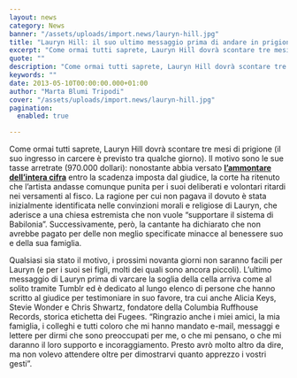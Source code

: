 ```yaml
---
layout: news
category: News
banner: "/assets/uploads/import.news/lauryn-hill.jpg"
title: "Lauryn Hill: il suo ultimo messaggio prima di andare in prigione"
excerpt: "Come ormai tutti saprete, Lauryn Hill dovrà scontare tre mesi di prigione (il suo ingresso in carcere è previsto tra qualche giorno). Il motivo sono le sue tasse arretrate (970.000 dollari): nonostante abbia versato l’ammontare dell’intera cifra entro la scadenza imposta dal giudice, la corte ha ritenuto che l’artista andasse comunque punita per i suoi [&hellip"
quote: ""
description: "Come ormai tutti saprete, Lauryn Hill dovrà scontare tre mesi di prigione (il suo ingresso in carcere è previsto tra qualche giorno). Il motivo sono le sue tasse arretrate (970.000 dollari): nonostante abbia versato l’ammontare dell’intera cifra entro la scadenza imposta dal giudice, la corte ha ritenuto che l’artista andasse comunque punita per i suoi [&hellip"
keywords: ""
date: 2013-05-10T00:00:00.000+01:00
author: "Marta Blumi Tripodi"
cover: "/assets/uploads/import.news/lauryn-hill.jpg"
pagination:
  enabled: true

---
```


Come ormai tutti saprete, Lauryn Hill dovrà scontare tre mesi di prigione (il suo ingresso in carcere è previsto tra qualche giorno). Il motivo sono le sue tasse arretrate (970.000 dollari): nonostante abbia versato [**l’ammontare dell’intera cifra**](https://hotmc.com/nuova-canzone-per-lauryn-hill-ma-e-stata-costretta-a-pubblicarla/ "http://hotmc.com/nuova-canzone-per-lauryn-hill-ma-e-stata-costretta-a-pubblicarla/") entro la scadenza imposta dal giudice, la corte ha ritenuto che l’artista andasse comunque punita per i suoi deliberati e volontari ritardi nei versamenti al fisco. La ragione per cui non pagava il dovuto è stata inizialmente identificata nelle convinzioni morali e religiose di Lauryn, che aderisce a una chiesa estremista che non vuole “supportare il sistema di Babilonia”. Successivamente, però, la cantante ha dichiarato che non avrebbe pagato per delle non meglio specificate minacce al benessere suo e della sua famiglia.

Qualsiasi sia stato il motivo, i prossimi novanta giorni non saranno facili per Lauryn (e per i suoi sei figli, molti dei quali sono ancora piccoli). L’ultimo messaggio di Lauryn prima di varcare la soglia della cella arriva come al solito tramite Tumblr ed è dedicato al lungo elenco di persone che hanno scritto al giudice per testimoniare in suo favore, tra cui anche Alicia Keys, Stevie Wonder e Chris Shwartz, fondatore della Columbia Ruffhouse Records, storica etichetta dei Fugees. “Ringrazio anche i miei amici, la mia famiglia, i colleghi e tutti coloro che mi hanno mandato e-mail, messaggi e lettere per dirmi che sono preoccupati per me, o che mi pensano, o che mi daranno il loro supporto e incoraggiamento. Presto avrò molto altro da dire, ma non volevo attendere oltre per dimostrarvi quanto apprezzo i vostri gesti”.